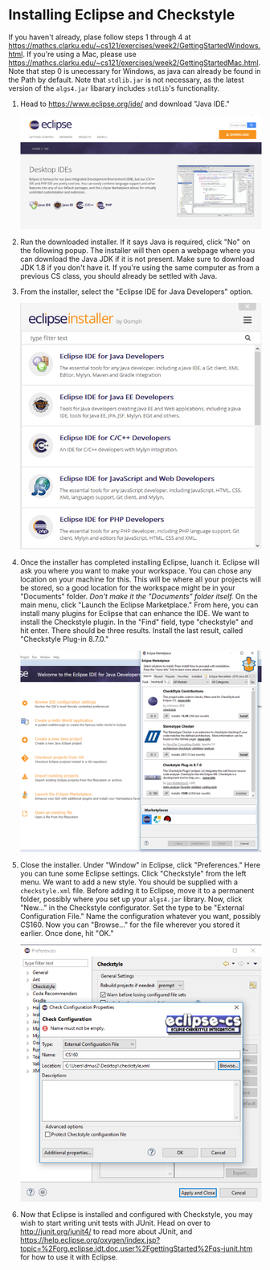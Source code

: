 # Installing Eclipse and Checkstyle

If you haven't already, plase follow steps 1 through 4 at https://mathcs.clarku.edu/~cs121/exercises/week2/GettingStartedWindows.html. If you're using a Mac, please use https://mathcs.clarku.edu/~cs121/exercises/week2/GettingStartedMac.html. Note that step 0 is unecessary for Windows, as java can already be found in the Path by default. Note that `stdlib.jar` is not necessary, as the latest version of the `algs4.jar` libarary includes `stdlib`'s functionality.



1. Head to https://www.eclipse.org/ide/ and download "Java IDE."

    ![Eclipse Website](https://github.com/dvdmuckle/cs160-docs/blob/master/images/website.png)

2. Run the downloaded installer. If it says Java is required, click "No" on the following popup. The installer will then open a webpage where you can download the Java JDK if it is not present. Make sure to download JDK 1.8 if you don't have it. If you're using the same computer as from a previous CS class, you should already be settled with Java.

3. From the installer, select the "Eclipse IDE for Java Developers" option.

    ![Installer](https://github.com/dvdmuckle/cs160-docs/blob/master/images/installer.png)


4. Once the installer has completed installing Eclipse, luanch it. Eclipse will ask you where you want to make your workspace. You can chose any location on your machine for this. This will be where all your projects will be stored, so a good location for the workspace might be in your "Documents" folder. _Don't make it the "Documents" folder itself._ On the main menu, click "Launch the Eclipse Marketplace." From here, you can install many plugins for Eclipse that can enhance the IDE. We want to install the Checkstyle plugin. In the "Find" field, type "checkstyle" and hit enter. There should be three results. Install the last result, called "Checkstyle Plug-in 8.7.0."

    ![Eclipse Marketplace](https://github.com/dvdmuckle/cs160-docs/blob/master/images/marketplace.png)

5. Close the installer. Under "Window" in Eclipse, click "Preferences." Here you can tune some Eclipse settings. Click "Checkstyle" from the left menu. We want to add a new style. You should be supplied with a `checkstyle.xml` file. Before adding it to Eclipse, move it to a permanent folder, possibly where you set up your `algs4.jar` library. Now, click "New..." in the Checkstyle configurator. Set the type to be "External Configuration File." Name the configuration whatever you want, possibly CS160. Now you can "Browse..." for the file wherever you stored it earlier. Once done, hit "OK."

    ![Checkstyle](https://github.com/dvdmuckle/cs160-docs/blob/master/images/checkstyle.png)

6. Now that Eclipse is installed and configured with Checkstyle, you may wish to start writing unit tests with JUnit. Head on over to http://junit.org/junit4/ to read more about JUnit, and https://help.eclipse.org/oxygen/index.jsp?topic=%2Forg.eclipse.jdt.doc.user%2FgettingStarted%2Fqs-junit.htm for how to use it with Eclipse.

